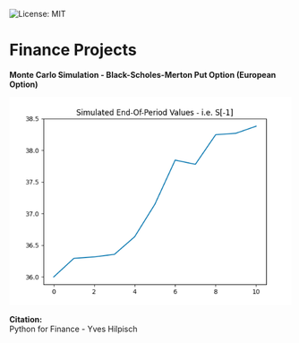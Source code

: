 ![License: MIT](https://img.shields.io/badge/License-MIT-blue.svg) 

# Finance Projects    

**Monte Carlo Simulation - Black-Scholes-Merton Put Option (European Option)**        

![image](monte_carlo_plot.png)    

**Citation:**   
Python for Finance - Yves Hilpisch 
